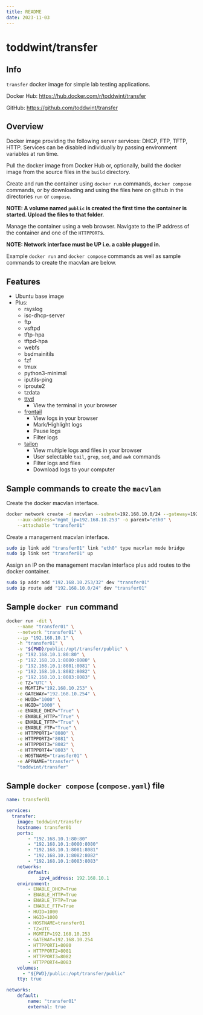 ```yaml
---
title: README
date: 2023-11-03
---
```


# toddwint/transfer


## Info

`transfer` docker image for simple lab testing applications.

Docker Hub: <https://hub.docker.com/r/toddwint/transfer>

GitHub: <https://github.com/toddwint/transfer>


## Overview

Docker image providing the following server services: DHCP, FTP, TFTP, HTTP. Services can be disabled individually by passing environment variables at run time.

Pull the docker image from Docker Hub or, optionally, build the docker image from the source files in the `build` directory.

Create and run the container using `docker run` commands, `docker compose` commands, or by downloading and using the files here on github in the directories `run` or `compose`.

**NOTE: A volume named `public` is created the first time the container is started. Upload the files to that folder.**

Manage the container using a web browser. Navigate to the IP address of the container and one of the `HTTPPORT`s.

**NOTE: Network interface must be UP i.e. a cable plugged in.**

Example `docker run` and `docker compose` commands as well as sample commands to create the macvlan are below.


## Features

- Ubuntu base image
- Plus:
  - rsyslog
  - isc-dhcp-server
  - ftp
  - vsftpd
  - tftp-hpa
  - tftpd-hpa
  - webfs
  - bsdmainitils
  - fzf
  - tmux
  - python3-minimal
  - iputils-ping
  - iproute2
  - tzdata
  - [ttyd](https://github.com/tsl0922/ttyd)
    - View the terminal in your browser
  - [frontail](https://github.com/mthenw/frontail)
    - View logs in your browser
    - Mark/Highlight logs
    - Pause logs
    - Filter logs
  - [tailon](https://github.com/gvalkov/tailon)
    - View multiple logs and files in your browser
    - User selectable `tail`, `grep`, `sed`, and `awk` commands
    - Filter logs and files
    - Download logs to your computer


## Sample commands to create the `macvlan`

Create the docker macvlan interface.

```bash
docker network create -d macvlan --subnet=192.168.10.0/24 --gateway=192.168.10.254 \
    --aux-address="mgmt_ip=192.168.10.253" -o parent="eth0" \
    --attachable "transfer01"
```

Create a management macvlan interface.

```bash
sudo ip link add "transfer01" link "eth0" type macvlan mode bridge
sudo ip link set "transfer01" up
```

Assign an IP on the management macvlan interface plus add routes to the docker container.

```bash
sudo ip addr add "192.168.10.253/32" dev "transfer01"
sudo ip route add "192.168.10.0/24" dev "transfer01"
```

## Sample `docker run` command

```bash
docker run -dit \
    --name "transfer01" \
    --network "transfer01" \
    --ip "192.168.10.1" \
    -h "transfer01" \
    -v "${PWD}/public:/opt/transfer/public" \
    -p "192.168.10.1:80:80" \
    -p "192.168.10.1:8080:8080" \
    -p "192.168.10.1:8081:8081" \
    -p "192.168.10.1:8082:8082" \
    -p "192.168.10.1:8083:8083" \
    -e TZ="UTC" \
    -e MGMTIP="192.168.10.253" \
    -e GATEWAY="192.168.10.254" \
    -e HUID="1000" \
    -e HGID="1000" \
    -e ENABLE_DHCP="True" \
    -e ENABLE_HTTP="True" \
    -e ENABLE_TFTP="True" \
    -e ENABLE_FTP="True" \
    -e HTTPPORT1="8080" \
    -e HTTPPORT2="8081" \
    -e HTTPPORT3="8082" \
    -e HTTPPORT4="8083" \
    -e HOSTNAME="transfer01" \
    -e APPNAME="transfer" \
    "toddwint/transfer"
```


## Sample `docker compose` (`compose.yaml`) file

```yaml
name: transfer01

services:
  transfer:
    image: toddwint/transfer
    hostname: transfer01
    ports:
        - "192.168.10.1:80:80"
        - "192.168.10.1:8080:8080"
        - "192.168.10.1:8081:8081"
        - "192.168.10.1:8082:8082"
        - "192.168.10.1:8083:8083"
    networks:
        default:
            ipv4_address: 192.168.10.1
    environment:
        - ENABLE_DHCP=True
        - ENABLE_HTTP=True
        - ENABLE_TFTP=True
        - ENABLE_FTP=True
        - HUID=1000
        - HGID=1000
        - HOSTNAME=transfer01
        - TZ=UTC
        - MGMTIP=192.168.10.253
        - GATEWAY=192.168.10.254
        - HTTPPORT1=8080
        - HTTPPORT2=8081
        - HTTPPORT3=8082
        - HTTPPORT4=8083
    volumes:
      - "${PWD}/public:/opt/transfer/public"
    tty: true

networks:
    default:
        name: "transfer01"
        external: true
```
